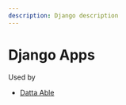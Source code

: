 ```yaml
---
description: Django description
---
```


# Django Apps

Used by 

- [Datta Able](products/flask-dashboard/datta-able.md)
